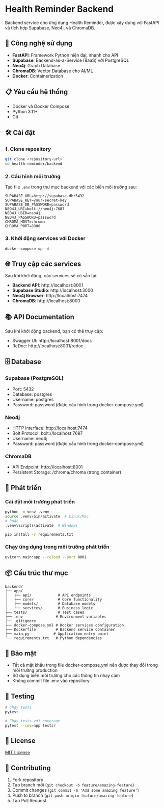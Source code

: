 # Health Reminder Backend

Backend service cho ứng dụng Health Reminder, được xây dựng với FastAPI và tích hợp Supabase, Neo4j, và ChromaDB.

## 🚀 Công nghệ sử dụng

- **FastAPI**: Framework Python hiện đại, nhanh cho API
- **Supabase**: Backend-as-a-Service (BaaS) với PostgreSQL
- **Neo4j**: Graph Database
- **ChromaDB**: Vector Database cho AI/ML
- **Docker**: Containerization

## 📋 Yêu cầu hệ thống

- Docker và Docker Compose
- Python 3.11+
- Git

## 🛠️ Cài đặt

### 1. Clone repository
```bash
git clone <repository-url>
cd health-reminder/backend
```

### 2. Cấu hình môi trường
Tạo file `.env` trong thư mục backend với các biến môi trường sau:
```env
SUPABASE_URL=http://supabase-db:5432
SUPABASE_KEY=your-secret-key
SUPABASE_DB_PASSWORD=password
NEO4J_URI=bolt://neo4j:7687
NEO4J_USER=neo4j
NEO4J_PASSWORD=password
CHROMA_HOST=chroma
CHROMA_PORT=8000
```

### 3. Khởi động services với Docker
```bash
docker-compose up -d
```

## 🌐 Truy cập các services

Sau khi khởi động, các services sẽ có sẵn tại:

- **Backend API**: http://localhost:8001
- **Supabase Studio**: http://localhost:3000
- **Neo4j Browser**: http://localhost:7474
- **ChromaDB**: http://localhost:8000

## 📚 API Documentation

Sau khi khởi động backend, bạn có thể truy cập:
- Swagger UI: http://localhost:8001/docs
- ReDoc: http://localhost:8001/redoc

## 🗄️ Database

### Supabase (PostgreSQL)
- Port: 5432
- Database: postgres
- Username: postgres
- Password: password (được cấu hình trong docker-compose.yml)

### Neo4j
- HTTP Interface: http://localhost:7474
- Bolt Protocol: bolt://localhost:7687
- Username: neo4j
- Password: password (được cấu hình trong docker-compose.yml)

### ChromaDB
- API Endpoint: http://localhost:8001
- Persistent Storage: /chroma/chroma (trong container)

## 🔧 Phát triển

### Cài đặt môi trường phát triển
```bash
python -m venv .venv
source .venv/bin/activate  # Linux/Mac
# hoặc
.venv\Scripts\activate  # Windows

pip install -r requirements.txt
```

### Chạy ứng dụng trong môi trường phát triển
```bash
uvicorn main:app --reload --port 8001
```

## 📦 Cấu trúc thư mục
```
backend/
├── app/
│   ├── api/            # API endpoints
│   ├── core/           # Core functionality
│   ├── models/         # Database models
│   └── services/       # Business logic
├── tests/              # Test cases
├── .env               # Environment variables
├── .gitignore
├── docker-compose.yml # Docker services configuration
├── Dockerfile         # Backend service container
├── main.py           # Application entry point
└── requirements.txt   # Python dependencies
```

## 🔐 Bảo mật

- Tất cả mật khẩu trong file docker-compose.yml nên được thay đổi trong môi trường production
- Sử dụng biến môi trường cho các thông tin nhạy cảm
- Không commit file .env vào repository

## 🧪 Testing

```bash
# Chạy tests
pytest

# Chạy tests với coverage
pytest --cov=app tests/
```

## 📝 License

[MIT License](LICENSE)

## 👥 Contributing

1. Fork repository
2. Tạo branch mới (`git checkout -b feature/amazing-feature`)
3. Commit changes (`git commit -m 'Add some amazing feature'`)
4. Push to branch (`git push origin feature/amazing-feature`)
5. Tạo Pull Request 